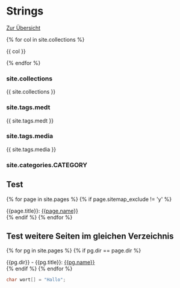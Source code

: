 # Strings

[Zur Übersicht](/index)


{% for col in site.collections %}
<div>{{ col }}</div>

{% endfor %}

### site.collections

{{ site.collections }}

### site.tags.medt
{{ site.tags.medt }}


### site.tags.media
{{ site.tags.media }}


### site.categories.CATEGORY


## Test 
{% for page in site.pages %}
{% if page.sitemap_exclude != 'y' %}
<div>{{page.title}}: <a href="{{page.url}}">{{page.name}}</a></div>
{% endif %}
{% endfor %}

## Test weitere Seiten im gleichen Verzeichnis
{% for pg in site.pages %}
{% if  pg.dir == page.dir %}
<div>{{pg.dir}} - {{pg.title}}: <a href="{{pg.url}}">{{pg.name}}</a></div>
{% endif %}
{% endfor %}





```c
char wort[] = "Hallo";
```
